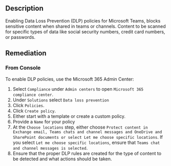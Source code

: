 ## Description

Enabling Data Loss Prevention (DLP) policies for Microsoft Teams, blocks sensitive content when shared in teams or channels. Content to be scanned for specific types of data like social security numbers, credit card numbers, or passwords.

## Remediation

### From Console

To enable DLP policies, use the Microsoft 365 Admin Center:

1. Select `Compliance` under `Admin centers` to open `Microsoft 365 compliance center`.
2. Under `Solutions` select `Data loss prevention`
3. Click `Policies`.
4. Click `Create policy`.
5. Either start with a template or create a custom policy.
6. Provide a `Name` for your policy
7. At the `Choose locations` step, either choose `Protect content in Exchange email, Teams chats and channel messages and OneDrive and SharePoint documents or select Let me choose specific locations`. If you select `Let me choose specific locations`, ensure that `Teams chat and channel messages is selected`.
8. Ensure that the proper DLP rules are created for the type of content to be detected and what actions should be taken.
